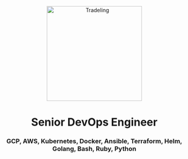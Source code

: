 <p align="center"><img src="https://i.ibb.co/ZzDxjFC/tl.png" alt="Tradeling" width="250"/></p>

<h1 align="center">Senior DevOps Engineer</h1>

<h3 align="center">GCP, AWS, Kubernetes, Docker, Ansible, Terraform, Helm, Golang, Bash, Ruby, Python</h1>

